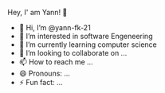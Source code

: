 Hey, I' am Yann! 👋

- 👋 Hi, I’m @yann-fk-21
- 👀 I’m interested in software Engeneering
- 🌱 I’m currently learning computer science
- 💞️ I’m looking to collaborate on ...
- 📫 How to reach me ...
- 😄 Pronouns: ...
- ⚡ Fun fact: ...

<!---
yann-fk-21/yann-fk-21 is a ✨ special ✨ repository because its `README.md` (this file) appears on your GitHub profile.
You can click the Preview link to take a look at your changes.
--->
